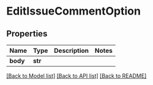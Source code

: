 # EditIssueCommentOption

## Properties
Name | Type | Description | Notes
------------ | ------------- | ------------- | -------------
**body** | **str** |  |

[[Back to Model list]](../README.md#documentation-for-models) [[Back to API list]](../README.md#documentation-for-api-endpoints) [[Back to README]](../README.md)


